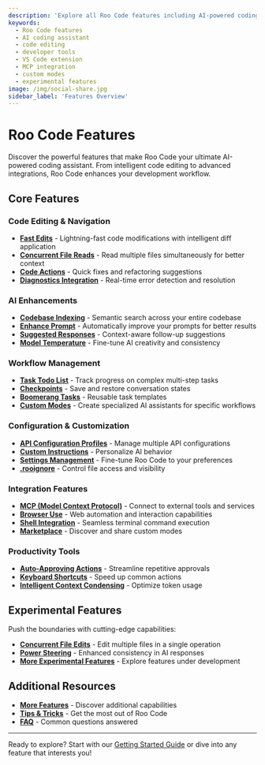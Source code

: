 ```yaml
---
description: 'Explore all Roo Code features including AI-powered coding assistance, multi-file editing, codebase indexing, MCP integration, custom modes, and experimental capabilities.'
keywords:
  - Roo Code features
  - AI coding assistant
  - code editing
  - developer tools
  - VS Code extension
  - MCP integration
  - custom modes
  - experimental features
image: /img/social-share.jpg
sidebar_label: 'Features Overview'
---
```


# Roo Code Features

Discover the powerful features that make Roo Code your ultimate AI-powered coding assistant. From intelligent code editing to advanced integrations, Roo Code enhances your development workflow.

## Core Features

### Code Editing & Navigation
- [**Fast Edits**](/features/fast-edits) - Lightning-fast code modifications with intelligent diff application
- [**Concurrent File Reads**](/features/concurrent-file-reads) - Read multiple files simultaneously for better context
- [**Code Actions**](/features/code-actions) - Quick fixes and refactoring suggestions
- [**Diagnostics Integration**](/features/diagnostics-integration) - Real-time error detection and resolution

### AI Enhancements
- [**Codebase Indexing**](/features/codebase-indexing) - Semantic search across your entire codebase
- [**Enhance Prompt**](/features/enhance-prompt) - Automatically improve your prompts for better results
- [**Suggested Responses**](/features/suggested-responses) - Context-aware follow-up suggestions
- [**Model Temperature**](/features/model-temperature) - Fine-tune AI creativity and consistency

### Workflow Management
- [**Task Todo List**](/features/task-todo-list) - Track progress on complex multi-step tasks
- [**Checkpoints**](/features/checkpoints) - Save and restore conversation states
- [**Boomerang Tasks**](/features/boomerang-tasks) - Reusable task templates
- [**Custom Modes**](/features/custom-modes) - Create specialized AI assistants for specific workflows

### Configuration & Customization
- [**API Configuration Profiles**](/features/api-configuration-profiles) - Manage multiple API configurations
- [**Custom Instructions**](/features/custom-instructions) - Personalize AI behavior
- [**Settings Management**](/features/settings-management) - Fine-tune Roo Code to your preferences
- [**.rooignore**](/features/rooignore) - Control file access and visibility

### Integration Features
- [**MCP (Model Context Protocol)**](/features/mcp/overview) - Connect to external tools and services
- [**Browser Use**](/features/browser-use) - Web automation and interaction capabilities
- [**Shell Integration**](/features/shell-integration) - Seamless terminal command execution
- [**Marketplace**](/features/marketplace) - Discover and share custom modes

### Productivity Tools
- [**Auto-Approving Actions**](/features/auto-approving-actions) - Streamline repetitive approvals
- [**Keyboard Shortcuts**](/features/keyboard-shortcuts) - Speed up common actions
- [**Intelligent Context Condensing**](/features/intelligent-context-condensing) - Optimize token usage

## Experimental Features

Push the boundaries with cutting-edge capabilities:

- [**Concurrent File Edits**](/features/experimental/concurrent-file-edits) - Edit multiple files in a single operation
- [**Power Steering**](/features/experimental/power-steering) - Enhanced consistency in AI responses
- [**More Experimental Features**](/features/experimental/experimental-features) - Explore features under development

## Additional Resources

- [**More Features**](/features/more-features) - Discover additional capabilities
- [**Tips & Tricks**](/tips-and-tricks) - Get the most out of Roo Code
- [**FAQ**](/faq) - Common questions answered

---

Ready to explore? Start with our [Getting Started Guide](/getting-started/installing) or dive into any feature that interests you!